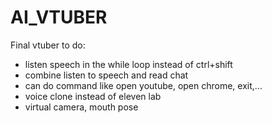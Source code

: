 # AI_VTUBER

Final vtuber to do:
+ listen speech in the while loop instead of ctrl+shift
+ combine listen to speech and read chat
+ can do command like open youtube, open chrome, exit,...
+ voice clone instead of eleven lab
+ virtual camera, mouth pose

